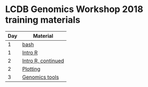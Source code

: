 # LCDB Genomics Workshop 2018 training materials

| Day | Material                                        |
| --- | -------------------                             |
| 1   | [bash](01_bash.rst)                             |
| 1   | [Intro R](02_r.rst)                             |
| 2   | [Intro R, continued](03_r.rst)                  |
| 2   | [Plotting](extras/ggplot2_additional/README.md) |
| 3   | [Genomics tools](04_genomics-tools.rst)         |
